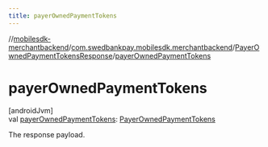 ```yaml
---
title: payerOwnedPaymentTokens
---
```

//[mobilesdk-merchantbackend](../../../index.html)/[com.swedbankpay.mobilesdk.merchantbackend](../index.html)/[PayerOwnedPaymentTokensResponse](index.html)/[payerOwnedPaymentTokens](payer-owned-payment-tokens.html)



# payerOwnedPaymentTokens



[androidJvm]\
val [payerOwnedPaymentTokens](payer-owned-payment-tokens.html): [PayerOwnedPaymentTokens](../-payer-owned-payment-tokens/index.html)



The response payload.




